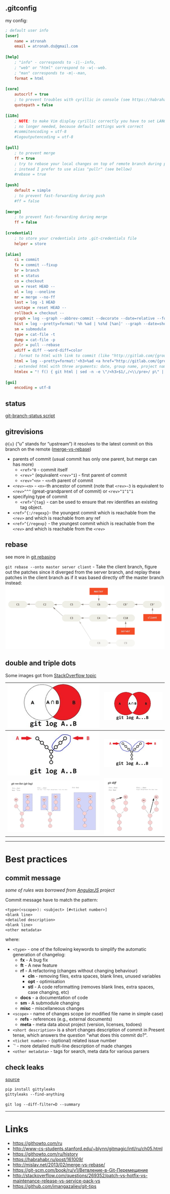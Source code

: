 .gitconfig
----------
my config:
```ini
; default user info
[user]
    name = atronah
    email = atronah.ds@gmail.com

[help]
    ; "info" - corresponds to -i|--info,
    ; "web" or "html" correspond to -w|--web.
    ; "man" corresponds to -m|--man,
    format = html

[core]
    autocrlf = true
    ; to prevent troubles with cyrillic in console (see https://habrahabr.ru/post/74839/)
    quotepath = false

[i18n]
    ; NOTE: to make Vim display cyrillic correctly you have to set LANG=ru_RU.UTF-8
    ; no longer needed, becouse default settings work correct
    #commitencoding = utf-8
    #logoutputencoding = utf-8

[pull]
    ; to prevent merge
    ff = true
    ; try to rebase your local changes on top of remote branch during pull. 
    ; instead I prefer to use alias "pullr" (see bellow)
    #rebase = true

[push]
    default = simple
    ; to prevent fast-forwarding during push
    #ff = false

[merge]
    ; to prevent fast-forwarding during merge
    ff = false

[credential]
    ; to store your credentials into .git-credentials file
    helper = store

[alias]
    ci = commit
    fx = commit --fixup
    br = branch
    st = status
    co = checkout
    un = reset HEAD --
    ol = log --oneline
    mr = merge --no-ff
    last = log -1 HEAD
    unstage = reset HEAD --
    rollback = checkout --
    graph = log --graph --abbrev-commit --decorate --date=relative --format=format:'%C(bold blue)%h%C(reset) - %C(bold green)(%ar)%C(reset) %C(white)%s%C(reset) %C(dim white)- %an%C(reset)%C(bold yellow)%d%C(reset)' --all
    hist = log --pretty=format:'%h %ad | %s%d [%an]' --graph --date=short
    sm = submodule
    type = cat-file -t
    dump = cat-file -p
    pulr = pull --rebase
	wdiff = diff --word-diff=color
    ; format to html with link to commit (like "http://gitlab.com/{group}/{project}/%H")
    html = log --pretty=format:'<h3>%ad <a href="http://gitlab.com/{group}/{project}/%H">%h</a> %s</h3>%n<pre>%b</pre>%n' --date=short --author=atronah
    ; extended html with three arguments: date, group name, project name.
    htmlex = "! f() { git html | sed -n -e \"/<h3>$1/,/<\\/pre>/ p\" | sed "s/{group}/$2/g" | sed "s/{project}/$3/g"; }; f"

[gui]
    encoding = utf-8
```


status
------

[git-branch-status script](https://github.com/bill-auger/git-branch-status)



gitrevisions
------------
`@{u}` (“u” stands for “upstream”) it resolves to the latest commit on this branch on the remote ([merge-vs-rebase](http://mislav.net/2013/02/merge-vs-rebase/))
- parents of commit (usual commit has only one parent, but merge can has more)
    - `<ref>^0` - commit itself
    - `<rev>^` (equivalent `<rev>^1`) - first parent of commit 
    - `<rev>^<n>` - `<n>`th parent of commit
- `<rev>~<n>` - `<n>`-th ancestor of commit (note that `<rev>~3` is equivalent to `<rev>^^^` (great-grandparent of of commit) or `<rev>^1^1^1`
- specifying type of commit
    - `<ref>^{tag}` - can be used to ensure that rev identifies an existing tag object.
- `<ref>^{:/regexp}`- the youngest commit which is reachable from the `<rev>` and which is reachable from any ref
- `<ref>^{/regexp}` - the youngest commit which is reachable from the `<rev>` and which is reachable from the `<rev>`


rebase
------
see more in [git rebasing](https://git-scm.com/book/en/v2/Git-Branching-Rebasing)

`git rebase --onto master server client` - Take the client branch, figure out the patches since it diverged from the server branch, 
and replay these patches in the client branch as if it was based directly off the master branch instead:
![rebasing client onto master](git_images/git_rebase_client_server.png)


double and triple dots
----------------------
Some images got from [StackOverflow topic](http://stackoverflow.com/questions/462974/what-are-the-differences-between-double-dot-and-triple-dot-in-git-com)

| ![](git_images/git_log_doubledot_euler.png) | ![](git_images/git_log_tripledot_euler.png)     | 
|---------------------------------------------|-------------------------------------------------|
| ![](git_images/git_log_doubledot.png)       | ![](git_images/git_log_tripledot_branches.png)  |
| ![](git_images/git_log_rev_list.png)        | ![](git_images/git-diff-help.png)               | 


-----------------


Best practices
==============

commit message
--------------
_some of rules was borrowed from [AngularJS](https://github.com/angular/angular.js/blob/master/CONTRIBUTING.md) project_

Commit message have to match the pattern:
```
<type>(<scope>): <subject> [#<ticket number>]
<blank line>
<detailed description>
<blank line>
<other metadata>
```
where:
- `<type>` - one of the following keywords to simplify the automatic generation of changelog:
	- **fx** - A bug fix
	- **ft** - A new feature
	- **rf** - A refactoring (changes without changing behaviour)
		- **cln** - removing files, extra spaces, blank lines, unused variables
		- **opt** - optimisation 
		- **stl** - A code reformatting (removes blank lines, extra spaces, case changing, etc)
	- **docs** - a documentation of code
	- **sm** - A submodule changing
	- **misc** - miscellaneous changes
- `<scope>` - name of changes scope (or modified file name in simple case)
	- **refs** - references (e.g., external documents)
	- **meta** - meta data about project (version, licenses, todoes)
- `<short description>` is a short changes description of commit in Present tense, which answers the question "what does this commit do?".
- `<ticket number>` - (optional) related issue number
- `<detailed description>' - more detailed multi-line description of made changes
- `<other metadata>` - tags for search, meta data for various parsers


check leaks
-----------

[source](https://habr.com/ru/post/459552/)

```
pip install gittyleaks 
gittyleaks --find-anything

git log --diff-filter=D --summary
```

-----------------


Links
=====
- https://githowto.com/ru
- http://www-cs-students.stanford.edu/~blynn/gitmagic/intl/ru/ch05.html
- https://githowto.com/ru/history
- https://habrahabr.ru/post/161009/
- http://mislav.net/2013/02/merge-vs-rebase/
- https://git-scm.com/book/ru/v1/Ветвление-в-Git-Перемещение
- http://stackoverflow.com/questions/269352/patch-vs-hotfix-vs-maintenance-release-vs-service-pack-vs
- https://github.com/imangazaliev/git-tips